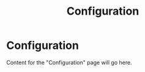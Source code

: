 ﻿---
title: "Configuration"
---

# Configuration

Content for the "Configuration" page will go here.
